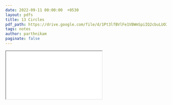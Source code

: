 ```yaml
---
date: 2022-09-11 00:00:00  +0530
layout: pdfs
title: 13 Circles
pdf_path: https://drive.google.com/file/d/1Pt3lfBVlFe1VBWmSpiIQ2cbuLUO3gUom/preview?usp=sharing
tags: notes
author: parthnikam
paginate: false
---
```


<iframe class="embed-pdf" src="{{ page.pdf_path }}#toolbar=0" seamless="seamless" scrolling="no" style="overflow:hidden"></iframe>
